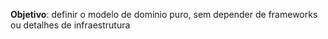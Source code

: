 **Objetivo**: definir o modelo de domínio puro, sem depender de frameworks ou detalhes de infraestrutura